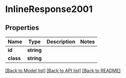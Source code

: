 # InlineResponse2001

## Properties
Name | Type | Description | Notes
------------ | ------------- | ------------- | -------------
**id** | **string** |  | 
**class** | **string** |  | 

[[Back to Model list]](../README.md#documentation-for-models) [[Back to API list]](../README.md#documentation-for-api-endpoints) [[Back to README]](../README.md)


